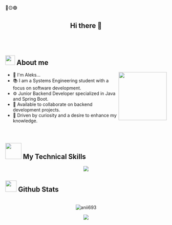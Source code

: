 🔴🟡🟢
<!--
**gdzdev/gdzdevv** is a ✨ _special_ ✨ repository because its `README.md` (this file) appears on your GitHub profile.
-->

## <div align="center">Hi there 👋</div><br/><br/> 

## <picture><img src = "https://github.com/7oSkaaa/7oSkaaa/blob/main/Images/about_me.gif?raw=true" width = 30px></picture> About me
<img align='right' src='https://github.com/Rishit-dagli/Rishit-dagli/blob/master/images/octocat-anime.gif' width='150"'>

- 🌟 I'm Aleks...
- 📚 I am a Systems Engineering student with a focus on software development.
- ⚙️ Junior Backend Developer specialized in Java and Spring Boot.
- 💬 Available to collaborate on backend development projects.
- 🚀 Driven by curiosity and a desire to enhance my knowledge.

<br>

## <img src="https://media.giphy.com/media/VgCDAzcKvsR6OM0uWg/giphy.gif" width="50"> My Technical Skills

<p align="center">
  <a href="https://skillicons.dev">
    <img src="https://skillicons.dev/icons?i=git,github,linux,java,spring,hibernate,maven,py,fastapi,postman,docker,postgres,mysql,vscode,idea,angular,c#,azure&perline=8" />
  </a>
</p>


## <img src="https://media.giphy.com/media/iY8CRBdQXODJSCERIr/giphy.gif" width="35"><b> Github Stats </b>
<br>

<div align="center">
  <img src="https://github-readme-streak-stats.herokuapp.com/?user=gdzdev&theme=dark" alt="anii693" />
</div>

<p align="center">
  <img src="https://capsule-render.vercel.app/api?type=waving&color=gradient&height=65&section=footer"/>
</p>
